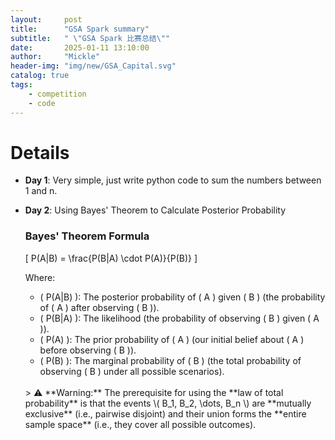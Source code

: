 ```yaml
---
layout:     post
title:      "GSA Spark summary"
subtitle:   " \"GSA Spark 比赛总结\""
date:       2025-01-11 13:10:00
author:     "Mickle"
header-img: "img/new/GSA_Capital.svg"
catalog: true
tags:
    - competition
    - code
---
```


# Details
- **Day 1**: Very simple, just write python code to sum the numbers between 1 and n.
- **Day 2**: Using Bayes' Theorem to Calculate Posterior Probability

  ### **Bayes' Theorem Formula**

  \[
  P(A|B) = \frac{P(B|A) \cdot P(A)}{P(B)}
  \]

  Where:

  - \( P(A|B) \): The posterior probability of \( A \) given \( B \) (the probability of \( A \) after observing \( B \)).
  - \( P(B|A) \): The likelihood (the probability of observing \( B \) given \( A \)).
  - \( P(A) \): The prior probability of \( A \) (our initial belief about \( A \) before observing \( B \)).
  - \( P(B) \): The marginal probability of \( B \) (the total probability of observing \( B \) under all possible scenarios).
  <br>
  > ⚠️ **Warning:** The prerequisite for using the **law of total probability** is that the events \( B_1, B_2, \dots, B_n \) are **mutually exclusive** (i.e., pairwise disjoint) and their union forms the **entire sample space** (i.e., they cover all possible outcomes).

